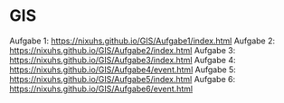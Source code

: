 # GIS

Aufgabe 1: https://nixuhs.github.io/GIS/Aufgabe1/index.html 
Aufgabe 2: https://nixuhs.github.io/GIS/Aufgabe2/index.html 
Aufgabe 3: https://nixuhs.github.io/GIS/Aufgabe3/index.html
Aufgabe 4: https://nixuhs.github.io/GIS/Aufgabe4/event.html
Aufgabe 5: https://nixuhs.github.io/GIS/Aufgabe5/index.html
Aufgabe 6: https://nixuhs.github.io/GIS/Aufgabe6/event.html
